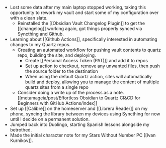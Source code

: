 - Lost some data after my main laptop stopped working, taking this opportunity to rework my vault and start some of my configuration over with a clean slate. 
	- Reinstalled the [[Obsidian Vault Changelog Plugin]] to get the [[changelog]] working again, got things properly synced via Syncthing and Github.
- Learning about [[Github Actions]], specifically interested in automating changes to my Quartz repos. 
	- Creating an automated workflow for pushing vault contents to quartz repo, building the site, and deploying.
		- Create [[Personal Access Token (PAT)]] and add it to repos
		- Set up action to checkout, remove any unwanted files, then push the source folder to the destination
		- When using the default Quartz action,  sites will automatically build and deploy, allowing you to manage the content of multiple quartz sites from a single repo
	- Consider doing a write up of the process as a note. [[metamageia/post/Effortless Obsidian to Quartz CI&CD for Beginners with GitHub Actions/index]]
- Set up [[Calibre]] on the homeserver and [[Librera Reader]] on my phone, syncing the library between my devices using Syncthing for now until I decide on a permanent solution. 
- Jumped back into Duolingo, starting Spanish lessons alongside my betrothed.
- Made the initial character note for my Stars Without Number PC [[Ivan Kurnikov]]. 